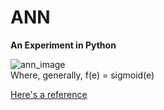 ANN 
===


<strong>An Experiment in Python</strong>

<img src="http://home.agh.edu.pl/~vlsi/AI/backp_t_en/backprop_files/img19.gif" alt="ann_image" />
<br>
Where, generally, f(e) = sigmoid(e)
<br>

<a href="http://home.agh.edu.pl/~vlsi/AI/backp_t_en/backprop.html">Here's a reference</a>
